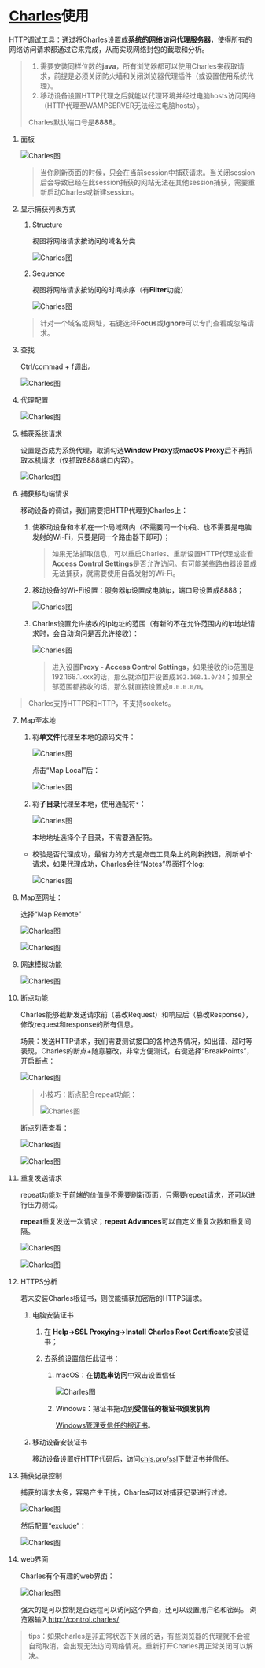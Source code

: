 # [Charles](https://www.charlesproxy.com/)使用

HTTP调试工具：通过将Charles设置成**系统的网络访问代理服务器**，使得所有的网络访问请求都通过它来完成，从而实现网络封包的截取和分析。

>1. 需要安装同样位数的**java**，所有浏览器都可以使用Charles来截取请求，前提是必须关闭防火墙和关闭浏览器代理插件（或设置使用系统代理）。
>2. 移动设备设置HTTP代理之后就能以代理环境并经过电脑hosts访问网络（HTTP代理至WAMPSERVER无法经过电脑hosts）。
>
>Charles默认端口号是**8888**。

1. 面板

	![Charles图](./images/1.png)

	>当你刷新页面的时候，只会在当前session中捕获请求。当关闭session后会导致已经在此session捕获的网站无法在其他session捕获，需要重新启动Charles或新建session。
2. 显示捕获列表方式

    1. Structure

        视图将网络请求按访问的域名分类

        ![Charles图](./images/3.png)

    2. Sequence

        视图将网络请求按访问的时间排序（有**Filter**功能）

        ![Charles图](./images/4.png)

    >针对一个域名或网址，右键选择**Focus**或**Ignore**可以专门查看或忽略请求。
3. 查找

    Ctrl/commad + f调出。

	![Charles图](./images/5.png)
4. 代理配置

    ![Charles图](./images/16.png)
5. 捕获系统请求

    设置是否成为系统代理，取消勾选**Window Proxy**或**macOS Proxy**后不再抓取本机请求（仅抓取8888端口内容）。

    ![Charles图](./images/14.png)
6. 捕获移动端请求

    移动设备的调试，我们需要把HTTP代理到Charles上：

    1. 使移动设备和本机在一个局域网内（不需要同一个ip段、也不需要是电脑发射的Wi-Fi，只要是同一个路由器下即可）；

        >如果无法抓取信息，可以重启Charles、重新设置HTTP代理或查看**Access Control Settings**是否允许访问。有可能某些路由器设置成无法捕获，就需要使用自备发射的Wi-Fi。
    2. 移动设备的Wi-Fi设置：服务器ip设置成电脑ip，端口号设置成8888；

        ![Charles图](./images/13.png)
    3. Charles设置允许接收的ip地址的范围（有新的不在允许范围内的ip地址请求时，会自动询问是否允许接收）：

        ![Charles图](./images/15.png)

        >进入设置**Proxy - Access Control Settings**，如果接收的ip范围是192.168.1.xxx的话，那么就添加并设置成`192.168.1.0/24`；如果全部范围都接收的话，那么就直接设置成`0.0.0.0/0`。

>Charles支持HTTPS和HTTP，不支持sockets。

7. Map至本地

    1. 将**单文件**代理至本地的源码文件：

        ![Charles图](./images/7.png)

        点击“Map Local”后：

        ![Charles图](./images/8.png)

    2. 将**子目录**代理至本地，使用通配符`*`：

        ![Charles图](./images/9.png)

        本地地址选择个子目录，不需要通配符。

    - 校验是否代理成功，最省力的方式是点击工具条上的刷新按钮，刷新单个请求，如果代理成功，Charles会往“Notes”界面打个log:

        ![Charles图](./images/10.png)
8. Map至网址：

    选择“Map Remote”

    ![Charles图](./images/6.png)

    ![Charles图](./images/12.png)
9. 网速模拟功能

	![Charles图](./images/17.png)
10. 断点功能

	Charles能够截断发送请求前（篡改Request）和响应后（篡改Response），修改request和response的所有信息。

	场景：发送HTTP请求，我们需要测试接口的各种边界情况，如出错、超时等表现，Charles的断点+随意篡改，非常方便测试，右键选择“BreakPoints”，开启断点：

	![Charles图](./images/19.png)

	>小技巧：断点配合repeat功能：
	>
	>![Charles图](./images/20.png)

	断点列表查看：

	![Charles图](./images/21.png)

	![Charles图](./images/22.png)
11. 重复发送请求

	repeat功能对于前端的价值是不需要刷新页面，只需要repeat请求，还可以进行压力测试。

	**repeat**重复发送一次请求；**repeat Advances**可以自定义重复次数和重复间隔。

    ![Charles图](./images/23.png)

    ![Charles图](./images/24.png)
12. HTTPS分析

    若未安装Charles根证书，则仅能捕获加密后的HTTPS请求。

    1. 电脑安装证书

        1. 在 **Help->SSL Proxying->Install Charles Root Certificate**安装证书；
        2. 去系统设置信任此证书：

            1. macOS：在**钥匙串访问**中双击设置信任

                ![Charles图](./images/11.png)
            2. Windows：把证书拖动到**受信任的根证书颁发机构**

                [Windows管理受信任的根证书](https://technet.microsoft.com/zh-cn/library/cc754841(v=ws.11).aspx#BKMK_addlocal)。
    2. 移动设备安装证书

        移动设备设置好HTTP代码后，访问[chls.pro/ssl](chls.pro/ssl)下载证书并信任。
13. 捕获记录控制

	捕获的请求太多，容易产生干扰，Charles可以对捕获记录进行过滤。

	![Charles图](./images/25.png)

	然后配置“exclude”：

	![Charles图](./images/18.png)
14. web界面

    Charles有个有趣的web界面：

	![Charles图](./images/2.png)
	
	强大的是可以控制是否远程可以访问这个界面，还可以设置用户名和密码。
	浏览器输入<http://control.charles/>

>tips：如果charles是非正常状态下关闭的话，有些浏览器的代理就不会被自动取消，会出现无法访问网络情况。重新打开Charles再正常关闭可以解决。
